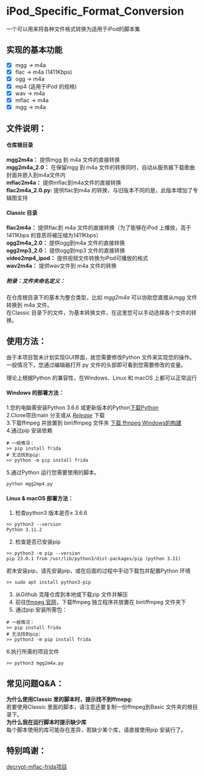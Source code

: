 # iPod_Specific_Format_Conversion
一个可以用来将各种文件格式转换为适用于iPod的脚本集    

## 实现的基本功能   
- [x] mgg -> m4a
- [x] flac -> m4a (1411Kbps)
- [x] ogg -> m4a
- [x] mp4 (适用于iPod 的规格)
- [x] wav -> m4a
- [x] mflac -> m4a
- [x] mgg -> m4a
## 文件说明：   

#### 仓库根目录
**mgg2m4a：** 提供mgg 到 m4a 文件的直接转换   
**mgg2m4a_2.0：** 在保留mgg 到 m4a 文件的转换同时，自动从服务器下载歌曲封面并嵌入到m4a文件内    
**mflac2m4a：** 提供mflac到m4a文件的直接转换    
**flac2m4a_2.0.py:** 提供flac到m4a 的转换，与旧版本不同的是，此版本增加了专辑图支持   

#### Classic 目录
**flac2m4a：** 提供flac到 m4a 文件的直接转换（为了能够在iPod 上播放，高于1411Kbps 的音质将被压缩为1411Kbps）      
**ogg2m4a_2.0：** 提供ogg到m4a 文件的直接转换     
**ogg2mp3_2.0：** 提供ogg到mp3 文件的直接转换     
**video2mp4_ipod：** 提供视频文件转换为iPod可播放的格式     
**wav2m4a：** 提供wav文件到 m4a 文件的转换    

##### 附录：文件夹命名定义：  
在仓库根目录下的基本为整合类型，比如 *mgg2m4a*  可以协助您直接从mgg 文件转换到 m4a 文件。   
在Classic 目录下的文件，为基本转换文件，在这里您可以手动选择各个文件的转换。





## 使用方法：  
由于本项目暂未计划实现GUI界面，故您需要修改Python 文件来实现您的操作。   
一般情况下，您通过编辑器打开.py 文件的头部即可看到您需要修改的变量。    

理论上根据Python 的兼容性，在Windows、Linux 和 macOS 上都可以正常运行

#### Windows 的部署方法：
1.您的电脑需安装Python 3.6.6 或更新版本的Python[下载Python](https://python.org)   
2.Clone项目main 分支或从 [*Release*](https://github.com/Xiaoxiaoyu1321/IPod_specific_format_conversion/releases) 下载  
3.下载ffmpeg 并放置到 bin\\ffmpeg 文件夹 [下载 ffmpeg Windows的构建](https://www.gyan.dev/ffmpeg/builds/)     
4.通过pip 安装依赖    
```Terminal
# 一般情况：
>> pip install frida
# 无法找到pip:
>> python -m pip install frida
```
5.通过Python 运行您需要使用的脚本。
```
python mgg2mp4.py
```

#### Linux & macOS 部署方法：   
1. 检查python3 版本是否≥ 3.6.6   
```
>> python3 --version
Python 3.11.2
```
2. 检查是否已安装pip   
```
>> python3 -m pip --version
pip 23.0.1 from /usr/lib/python3/dist-packages/pip (python 3.11)
```
若未安装pip，请先安装pip，或在后面的过程中手动下载包并配置Python 环境    
```Terminal
>> sudo apt install python3-pip
```
3. 从Github 克隆仓库到本地或下载zip 文件并解压   
4. 前往[ffmpeg 官网](https://ffmpeg.org/download.html)，下载ffmpeg 独立程序并放置在 bin\\ffmpeg 文件夹下   
5. 通过pip 安装所需包：
```Terminal
# 一般情况：
>> pip install frida
# 无法找到pip:
>> python3 -m pip install frida
```
6.执行所需的项目文件
```Terminal
>> python3 mgg2m4a.py
```



## 常见问题Q&A：
**为什么使用Classic 里的脚本时，提示找不到ffmepg:**  
若要使用Classic 里面的脚本，请注意还要复制一份ffmpeg到Basic 文件夹的根目录下。  
**为什么我在运行脚本时提示缺少库**    
每个脚本使用的库可能存在差异，若缺少某个库，请直接使用pip 安装行了。   

## 特别鸣谢：
[decrypt-mflac-frida项目](https://github.com/yllhwa/decrypt-mflac-frida)  


